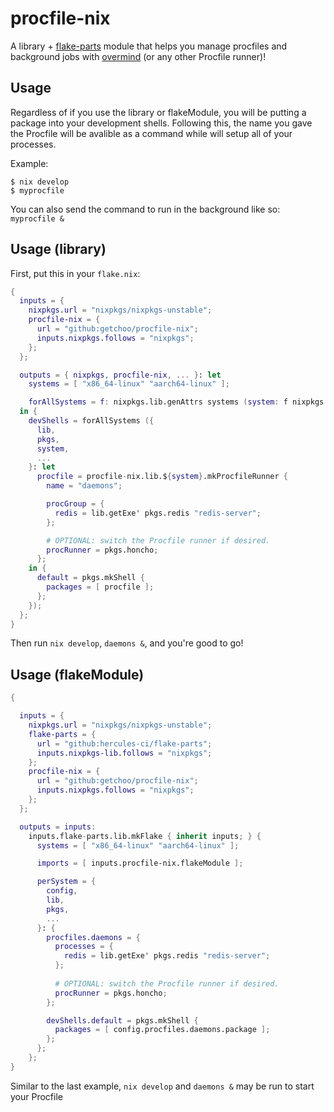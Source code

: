 # procfile-nix

A library + [flake-parts](https://flake.parts/) module that helps you manage procfiles and background jobs with [overmind](https://github.com/DarthSim/overmind) (or any other Procfile runner)!

## Usage

Regardless of if you use the library or flakeModule, you will be putting a package into your development shells.
Following this, the name you gave the Procfile will be avalible as a command while will setup all of your processes.

Example:

```shell
$ nix develop
$ myprocfile
```

You can also send the command to run in the background like so: `myprocfile &`

## Usage (library)

First, put this in your `flake.nix`:

```nix
{
  inputs = {
    nixpkgs.url = "nixpkgs/nixpkgs-unstable";
    procfile-nix = {
      url = "github:getchoo/procfile-nix";
      inputs.nixpkgs.follows = "nixpkgs";
    };
  };

  outputs = { nixpkgs, procfile-nix, ... }: let
    systems = [ "x86_64-linux" "aarch64-linux" ];

    forAllSystems = f: nixpkgs.lib.genAttrs systems (system: f nixpkgs.legacyPackages.${system});
  in {
    devShells = forAllSystems ({
      lib,
      pkgs,
      system,
      ...
    }: let
      procfile = procfile-nix.lib.${system}.mkProcfileRunner {
        name = "daemons";

        procGroup = {
          redis = lib.getExe' pkgs.redis "redis-server";
        };

        # OPTIONAL: switch the Procfile runner if desired.
        procRunner = pkgs.honcho;
      };
    in {
      default = pkgs.mkShell {
        packages = [ procfile ];
      };
    });
  };
}
```

Then run `nix develop`, `daemons &`, and you're good to go!

## Usage (flakeModule)

```nix
{

  inputs = {
    nixpkgs.url = "nixpkgs/nixpkgs-unstable";
    flake-parts = {
      url = "github:hercules-ci/flake-parts";
      inputs.nixpkgs-lib.follows = "nixpkgs";
    };
    procfile-nix = {
      url = "github:getchoo/procfile-nix";
      inputs.nixpkgs.follows = "nixpkgs";
    };
  };

  outputs = inputs:
    inputs.flake-parts.lib.mkFlake { inherit inputs; } {
      systems = [ "x86_64-linux" "aarch64-linux" ];

      imports = [ inputs.procfile-nix.flakeModule ];

      perSystem = {
        config,
        lib,
        pkgs,
        ...
      }: {
        procfiles.daemons = {
          processes = {
            redis = lib.getExe' pkgs.redis "redis-server";
          };
          
          # OPTIONAL: switch the Procfile runner if desired.
          procRunner = pkgs.honcho;
        };

        devShells.default = pkgs.mkShell {
          packages = [ config.procfiles.daemons.package ];
        };
      };
    };
}
```

Similar to the last example, `nix develop` and `daemons &` may be run to start your Procfile
